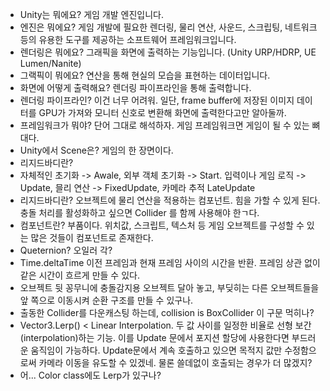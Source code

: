 - Unity는 뭐에요? 게임 개발 엔진입니다.  
- 엔진은 뭐에요? 게임 개발에 필요한 렌더링, 물리 연산, 사운드, 스크립팅, 네트워크 등의 유용한 도구를 제공하는 소프트웨어 프레임워크입니다.
- 렌더링은 뭐에요? 그래픽을 화면에 출력하는 기능입니다. (Unity URP/HDRP, UE Lumen/Nanite)
- 그랙픽이 뭐에요? 연산을 통해 현실의 모습을 표현하는 데이터입니다.
- 화면에 어떻게 출력해요? 렌더링 파이프라인을 통해 출력합니다.
- 렌더링 파이프라인? 이건 너무 어려워. 일단, frame buffer에 저장된 이미지 데이터를 GPU가 가져와 모니터 신호로 변환해 화면에 출력한다고만 알아둘까.
- 프레임워크가 뭐야? 단어 그대로 해석하자. 게임 프레임워크면 게임이 될 수 있는 뼈대다.
- Unity에서 Scene은? 게임의 한 장면이다.
- 리지드바디란?
- 자체적인 초기화 -> Awale, 외부 객체 초기화 -> Start. 입력이나 게임 로직 -> Update, 믈리 연산 -> FixedUpdate, 카메라 추적 LateUpdate
- 리지드바디란? 오브젝트에 물리 연산을 적용하는 컴포넌트. 힘을 가할 수 있게 된다. 충돌 처리를 활성화하고 싶으면 Collider 를 함께 사용해야 한ㄱ다.
- 컴포넌트란? 부품이다. 위치값, 스크립트, 텍스처 등 게임 오브젝트를 구성할 수 있는 많은 것들이 컴포넌트로 존재한다.
- Queternion? 오일러 각?
- Time.deltaTime 이전 프레임과 현재 프레임 사이의 시간을 반환. 프레임 상관 없이 같은 시간이 흐르게 만들 수 있다.
- 오브젝트 뒷 꽁무니에 충돌감지용 오브젝트 달아 놓고, 부딪히는 다른 오브젝트들을 앞 쪽으로 이동시켜 순환 구조를 만들 수 있구나.
- 출동한 Collider를 다운캐스팅 하는데, collision is BoxCollider 이 구문 먹히나?
- Vector3.Lerp() < Linear Interpolation. 두 값 사이를 일정한 비율로 선형 보간(interpolation)하는 기능. 이를 Update 문에서 포지션 할당에 사용한다면 부드러운 움직임이 가능하다. Update문에서 계속 호출하고 있으면 목적지 값만 수정함으로써 카메라 이동을 유도할 수 있겠네. 물론 쓸데없이 호출되는 경우가 더 많겠지? 
- 어... Color class에도 Lerp가 있구나?